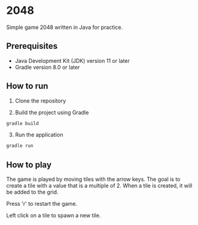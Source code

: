 # 2048

Simple game 2048 written in Java for practice.

## Prerequisites

- Java Development Kit (JDK) version 11 or later
- Gradle version 8.0 or later

## How to run

1. Clone the repository

2. Build the project using Gradle

```bash
gradle build
```

3. Run the application

```bash
gradle run
```

## How to play

The game is played by moving tiles with the arrow keys. The goal is to create a tile with a value that is a multiple of 2. When a tile is created, it will be added to the grid.

Press 'r' to restart the game.

Left click on a tile to spawn a new tile.